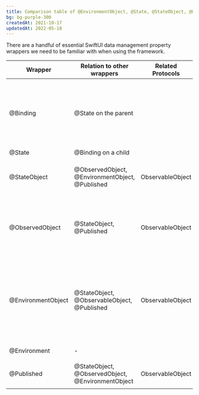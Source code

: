 ```yaml
---
title: Comparison table of @EnvironmentObject, @State, @StateObject, @ObservedObject, @Environment
bg: bg-purple-300
createdAt: 2021-10-17
updatedAt: 2022-05-18
---
```


There are a handful of essential SwiftUI data management property wrappers we need to be familiar with when using the framework. 

| Wrapper            | Relation to other wrappers                        | Related Protocols | Is Private?     | Allowed Types   | User Defined | Notes |
| ------------------ | -----------------------------------------------   | ----------------- | --------------- | -------------   | --------     | ----- |
| @Binding           | @State on the parent                              |                   | No              | Simple          | Yes          | When a parent has an @State that you want to bind to from a child view. Play button example where a play button uses and toggles the `isPlaying` property of a parent view.       |
| @State             | @Binding on a child                               |                   | Yes             | Simple          | Yes          | -      |
| @StateObject       | @ObservedObject, @EnvironmentObject, @Published   | ObservableObject  | No              | Complex         | Yes          | Use this to instantiate an ObservableObject directly in a local view.     |
| @ObservedObject    | @StateObject, @Published                          | ObservableObject  | No              | Complex         | Yes          | A property wrapped with @ObservedObject should always have its value passed in externally, i.e. from an @StateObject in an ancestor      |
| @EnvironmentObject | @StateObject, @ObservableObject, @Published       | ObservableObject  | No              | Complex         | Yes          | Similarly to @ObservedObject an @EnvironmentObject should always haves its value passed in externally. These are just ObservableObjects stored in the environment.      |
| @Environment       | -                                                 |                   | No              | Simple, Complex | No           | [Complete list of environment values](https://developer.apple.com/documentation/swiftui/environmentvalues) |
| @Published         | @StateObject, @ObservedObject, @EnvironmentObject | ObservableObject  | No              | Simple          | Yes          | Calls `send` on the `objectWillChange` property of an `ObservedObject` |
